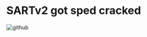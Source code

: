 # SARTv2 got sped cracked
![github](https://user-images.githubusercontent.com/79816938/232671030-ba2d7a8b-6c6d-44cb-98c3-59d39b0fd5d0.png)


